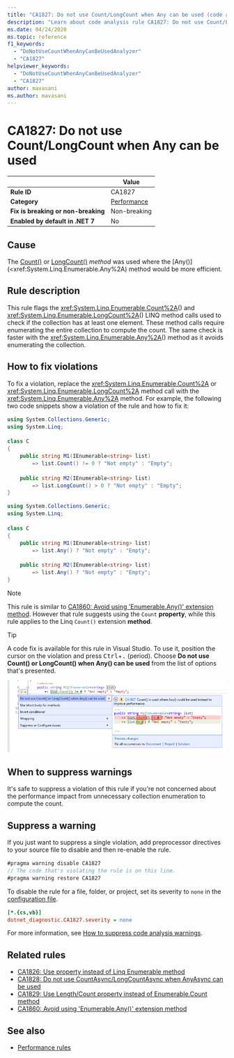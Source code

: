 ```yaml
---
title: "CA1827: Do not use Count/LongCount when Any can be used (code analysis)"
description: "Learn about code analysis rule CA1827: Do not use Count/LongCount when Any can be used"
ms.date: 04/24/2020
ms.topic: reference
f1_keywords:
  - "DoNotUseCountWhenAnyCanBeUsedAnalyzer"
  - "CA1827"
helpviewer_keywords:
  - "DoNotUseCountWhenAnyCanBeUsedAnalyzer"
  - "CA1827"
author: mavasani
ms.author: mavasani
---
```

# CA1827: Do not use Count/LongCount when Any can be used

|                                     | Value                                  |
| ----------------------------------- | -------------------------------------- |
| **Rule ID**                         | CA1827                                 |
| **Category**                        | [Performance](performance-warnings.md) |
| **Fix is breaking or non-breaking** | Non-breaking                           |
| **Enabled by default in .NET 7**    | No                                     |

## Cause

The [Count()](xref:System.Linq.Enumerable.Count%2A) or [LongCount()](xref:System.Linq.Enumerable.LongCount%2A) *method* was used where the [Any()](<xref:System.Linq.Enumerable.Any%2A) method would be more efficient.

## Rule description

This rule flags the <xref:System.Linq.Enumerable.Count%2A>() and <xref:System.Linq.Enumerable.LongCount%2A>() LINQ method calls used to check if the collection has at least one element. These method calls require enumerating the entire collection to compute the count. The same check is faster with the <xref:System.Linq.Enumerable.Any%2A>() method as it avoids enumerating the collection.

## How to fix violations

To fix a violation, replace the <xref:System.Linq.Enumerable.Count%2A> or <xref:System.Linq.Enumerable.LongCount%2A> method call with the <xref:System.Linq.Enumerable.Any%2A> method. For example, the following two code snippets show a violation of the rule and how to fix it:

```csharp
using System.Collections.Generic;
using System.Linq;

class C
{
    public string M1(IEnumerable<string> list)
        => list.Count() != 0 ? "Not empty" : "Empty";

    public string M2(IEnumerable<string> list)
        => list.LongCount() > 0 ? "Not empty" : "Empty";
}
```

```csharp
using System.Collections.Generic;
using System.Linq;

class C
{
    public string M1(IEnumerable<string> list)
        => list.Any() ? "Not empty" : "Empty";

    public string M2(IEnumerable<string> list)
        => list.Any() ? "Not empty" : "Empty";
}
```

> [!NOTE]
> This rule is similar to [CA1860: Avoid using 'Enumerable.Any()' extension method](ca1860.md). However that rule suggests using the `Count` **property**, while this rule applies to the Linq `Count()` extension **method**.

> [!TIP]
> A code fix is available for this rule in Visual Studio. To use it, position the cursor on the violation and press <kbd>Ctrl</kbd>+<kbd>.</kbd> (period). Choose **Do not use Count() or LongCount() when Any() can be used** from the list of options that's presented.
>
> ![Code fix for CA1827 - Do not use Count() or LongCount() when Any() can be used](media/ca1827-codefix.png)

## When to suppress warnings

It's safe to suppress a violation of this rule if you're not concerned about the performance impact from unnecessary collection enumeration to compute the count.

## Suppress a warning

If you just want to suppress a single violation, add preprocessor directives to your source file to disable and then re-enable the rule.

```csharp
#pragma warning disable CA1827
// The code that's violating the rule is on this line.
#pragma warning restore CA1827
```

To disable the rule for a file, folder, or project, set its severity to `none` in the [configuration file](../configuration-files.md).

```ini
[*.{cs,vb}]
dotnet_diagnostic.CA1827.severity = none
```

For more information, see [How to suppress code analysis warnings](../suppress-warnings.md).

## Related rules

- [CA1826: Use property instead of Linq Enumerable method](ca1826.md)
- [CA1828: Do not use CountAsync/LongCountAsync when AnyAsync can be used](ca1828.md)
- [CA1829: Use Length/Count property instead of Enumerable.Count method](ca1829.md)
- [CA1860: Avoid using 'Enumerable.Any()' extension method](ca1860.md)

## See also

- [Performance rules](performance-warnings.md)
